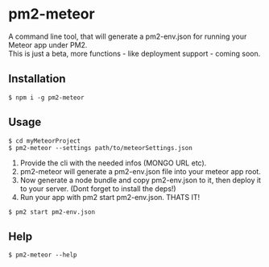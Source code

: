 # pm2-meteor
A command line tool, that will generate a pm2-env.json for running your Meteor app under PM2.  
This is just a beta, more functions - like deployment support - coming soon.

## Installation
```
$ npm i -g pm2-meteor
```

## Usage
```
$ cd myMeteorProject
$ pm2-meteor --settings path/to/meteorSettings.json
```
1. Provide the cli with the needed infos (MONGO URL etc).
2. pm2-meteor will generate a pm2-env.json file into your meteor app root.
3. Now generate a node bundle and copy pm2-env.json to it, then deploy it to your server. (Dont forget to install the deps!)
4. Run your app with pm2 start pm2-env.json. THATS IT!

```
$ pm2 start pm2-env.json
```

## Help
```
$ pm2-meteor --help
```

